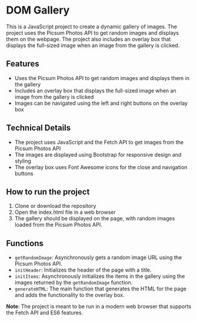 # DOM Gallery

This is a JavaScript project to create a dynamic gallery of images. The project uses the Picsum Photos API to get random images and displays them on the webpage. The project also includes an overlay box that displays the full-sized image when an image from the gallery is clicked.

## Features
- Uses the Picsum Photos API to get random images and displays them in the gallery
- Includes an overlay box that displays the full-sized image when an image from the gallery is clicked
- Images can be navigated using the left and right buttons on the overlay box

## Technical Details
- The project uses JavaScript and the Fetch API to get images from the Picsum Photos API
- The images are displayed using Bootstrap for responsive design and styling
- The overlay box uses Font Awesome icons for the close and navigation buttons

## How to run the project
1. Clone or download the repository
2. Open the index.html file in a web browser
3. The gallery should be displayed on the page, with random images loaded from the Picsum Photos API.

## Functions
- `getRandomImage`: Asynchronously gets a random image URL using the Picsum Photos API.
- `initHeader`: Initializes the header of the page with a title.
- `initItems`: Asynchronously initializes the items in the gallery using the images returned by the `getRandomImage` function.
- `generateHTML`: The main function that generates the HTML for the page and adds the functionality to the overlay box.

**Note**: The project is meant to be run in a modern web browser that supports the Fetch API and ES6 features.
